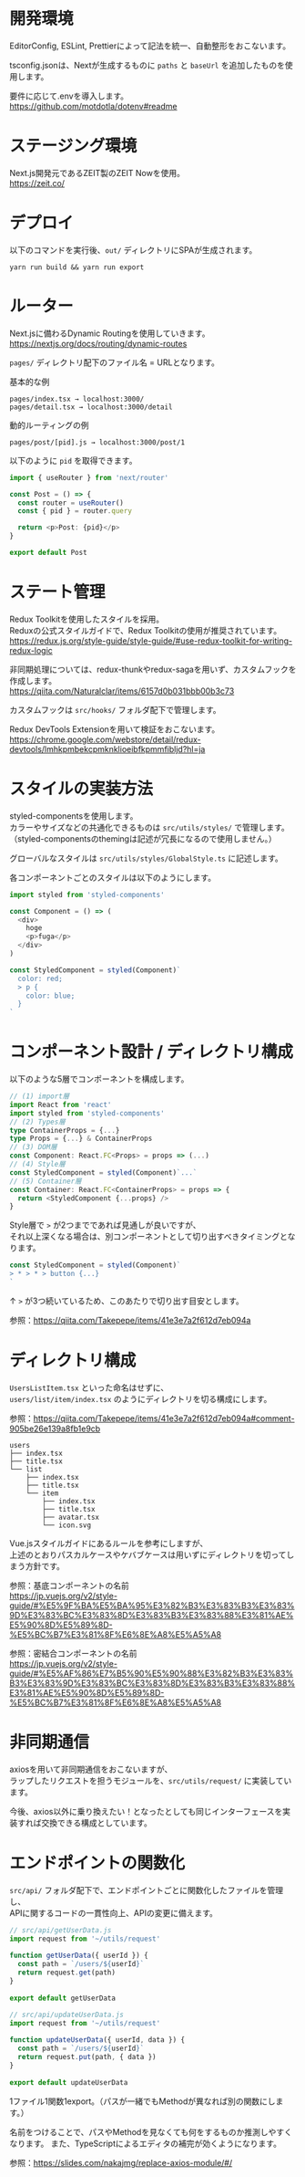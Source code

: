 # 開発環境

EditorConfig, ESLint, Prettierによって記法を統一、自動整形をおこないます。

tsconfig.jsonは、Nextが生成するものに `paths` と `baseUrl` を追加したものを使用します。

要件に応じて.envを導入します。  
https://github.com/motdotla/dotenv#readme

# ステージング環境
Next.js開発元であるZEIT製のZEIT Nowを使用。  
https://zeit.co/

# デプロイ

以下のコマンドを実行後、`out/` ディレクトリにSPAが生成されます。
```
yarn run build && yarn run export
```

# ルーター

Next.jsに備わるDynamic Routingを使用していきます。  
https://nextjs.org/docs/routing/dynamic-routes

`pages/` ディレクトリ配下のファイル名 = URLとなります。

基本的な例

```
pages/index.tsx → localhost:3000/
pages/detail.tsx → localhost:3000/detail
```

動的ルーティングの例

```
pages/post/[pid].js → localhost:3000/post/1
```

以下のように `pid` を取得できます。

```typescript
import { useRouter } from 'next/router'

const Post = () => {
  const router = useRouter()
  const { pid } = router.query

  return <p>Post: {pid}</p>
}

export default Post
```


# ステート管理

Redux Toolkitを使用したスタイルを採用。  
Reduxの公式スタイルガイドで、Redux Toolkitの使用が推奨されています。  
https://redux.js.org/style-guide/style-guide/#use-redux-toolkit-for-writing-redux-logic

非同期処理については、redux-thunkやredux-sagaを用いず、カスタムフックを作成します。  
https://qiita.com/Naturalclar/items/6157d0b031bbb00b3c73

カスタムフックは `src/hooks/` フォルダ配下で管理します。

Redux DevTools Extensionを用いて検証をおこないます。
https://chrome.google.com/webstore/detail/redux-devtools/lmhkpmbekcpmknklioeibfkpmmfibljd?hl=ja

# スタイルの実装方法

styled-componentsを使用します。  
カラーやサイズなどの共通化できるものは `src/utils/styles/` で管理します。  
（styled-componentsのthemingは記述が冗長になるので使用しません。）

グローバルなスタイルは `src/utils/styles/GlobalStyle.ts` に記述します。

各コンポーネントごとのスタイルは以下のようにします。

```typescript
import styled from 'styled-components'

const Component = () => (
  <div>
    hoge
    <p>fuga</p>
  </div>
)

const StyledComponent = styled(Component)`
  color: red;
  > p {
    color: blue;
  }
`
```

# コンポーネント設計 / ディレクトリ構成

以下のような5層でコンポーネントを構成します。

```typescript
// (1) import層
import React from 'react'
import styled from 'styled-components'
// (2) Types層
type ContainerProps = {...}
type Props = {...} & ContainerProps
// (3) DOM層
const Component: React.FC<Props> = props => (...)
// (4) Style層
const StyledComponent = styled(Component)`...`
// (5) Container層
const Container: React.FC<ContainerProps> = props => {
  return <StyledComponent {...props} />
}
```

Style層で `>` が2つまでであれば見通しが良いですが、  
それ以上深くなる場合は、別コンポーネントとして切り出すべきタイミングとなります。

```typescript
const StyledComponent = styled(Component)`
> * > * > button {...}
`
```
↑ `>` が3つ続いているため、このあたりで切り出す目安とします。

参照：https://qiita.com/Takepepe/items/41e3e7a2f612d7eb094a

# ディレクトリ構成

`UsersListItem.tsx` といった命名はせずに、  
`users/list/item/index.tsx` のようにディレクトリを切る構成にします。  

参照：https://qiita.com/Takepepe/items/41e3e7a2f612d7eb094a#comment-905be26e139a8fb1e9cb

```
users
├── index.tsx
├── title.tsx
└── list
    ├── index.tsx
    ├── title.tsx
    └── item
        ├── index.tsx
        ├── title.tsx
        ├── avatar.tsx
        └── icon.svg
```

Vue.jsスタイルガイドにあるルールを参考にしますが、  
上述のとおりパスカルケースやケバブケースは用いずにディレクトリを切ってしまう方針です。

参照：基底コンポーネントの名前  
https://jp.vuejs.org/v2/style-guide/#%E5%9F%BA%E5%BA%95%E3%82%B3%E3%83%B3%E3%83%9D%E3%83%BC%E3%83%8D%E3%83%B3%E3%83%88%E3%81%AE%E5%90%8D%E5%89%8D-%E5%BC%B7%E3%81%8F%E6%8E%A8%E5%A5%A8

参照：密結合コンポーネントの名前  
https://jp.vuejs.org/v2/style-guide/#%E5%AF%86%E7%B5%90%E5%90%88%E3%82%B3%E3%83%B3%E3%83%9D%E3%83%BC%E3%83%8D%E3%83%B3%E3%83%88%E3%81%AE%E5%90%8D%E5%89%8D-%E5%BC%B7%E3%81%8F%E6%8E%A8%E5%A5%A8

# 非同期通信

axiosを用いて非同期通信をおこないますが、  
ラップしたリクエストを担うモジュールを、`src/utils/request/` に実装しています。

今後、axios以外に乗り換えたい！となったとしても同じインターフェースを実装すれば交換できる構成としています。

# エンドポイントの関数化

`src/api/` フォルダ配下で、エンドポイントごとに関数化したファイルを管理し、  
APIに関するコードの一貫性向上、APIの変更に備えます。

```typescript
// src/api/getUserData.js
import request from '~/utils/request'
 
function getUserData({ userId }) {
  const path = `/users/${userId}`
  return request.get(path)
}
 
export default getUserData
```

```typescript
// src/api/updateUserData.js
import request from '~/utils/request'
 
function updateUserData({ userId, data }) {
  const path = `/users/${userId}`
  return request.put(path, { data })
}
 
export default updateUserData
```

1ファイル1関数1export。（パスが一緒でもMethodが異なれば別の関数にします。）

名前をつけることで、パスやMethodを見なくても何をするものか推測しやすくなります。
また、TypeScriptによるエディタの補完が効くようになります。

参照：https://slides.com/nakajmg/replace-axios-module/#/
